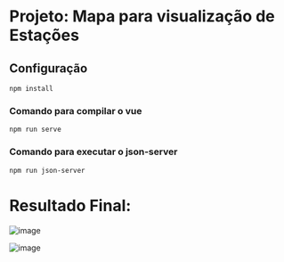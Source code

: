 # Projeto: Mapa para visualização de Estações

## Configuração
```
npm install
```

### Comando para compilar o vue
```
npm run serve
```

### Comando para executar o json-server
```
npm run json-server
```

# Resultado Final:

![image](https://user-images.githubusercontent.com/49928186/185816302-e1aa6381-22a0-4017-b0f2-dc165b53f938.png)

![image](https://user-images.githubusercontent.com/49928186/185816342-eab51e07-3e5d-4345-8ca8-5091696a1281.png)
